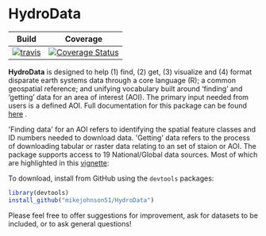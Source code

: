 # HydroData #

Build             |  Coverage
:-------------------------:|:-------------------------:
[![travis](https://travis-ci.org/mikejohnson51/HydroData.svg?branch=master)](https://travis-ci.org/mikejohnson51/HydroData)  |  [![Coverage Status](https://coveralls.io/repos/github/mikejohnson51/HydroData/badge.svg?branch=master)](https://coveralls.io/github/mikejohnson51/HydroData?branch=master)  

**HydroData** is designed to help (1) find, (2) get, (3) visualize and (4) format disparate earth systems data through a core language (R); a common geospatial reference; and unifying vocabulary built around ‘finding’ and ‘getting’ data for an area of interest (AOI). The primary input needed from users is a defined AOI. Full documentation for this package can be found [here](https://rawgit.com/mikejohnson51/HydroData/HydroData/) .

'Finding data' for an AOI refers to identifying the spatial feature classes and ID numbers needed to download data. 'Getting' data refers to the process of downloading tabular or raster data relating to an set of staion or AOI. The package supports access to 19 National/Global data sources. Most of which are highlighted in this [vignette](https://rawgit.com/mikejohnson51/HydroData/master/vignettes/HydroData_example.html):
  
To download, install from GitHub using the `devtools` packages:

```r
library(devtools)
install_github("mikejohnson51/HydroData")
```

Please feel free to offer suggestions for improvement, ask for datasets to be included, or to ask general questions!

